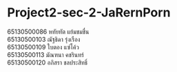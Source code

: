 # Project2-sec-2-JaRernPorn

65130500086 หทัยทัต แย้มชมชื่น <br>
65130500103 ณัฐธิดา รุ่งเรือง <br>
65130500109 ใบตอง แซ่โค้ว <br>
65130500113 มัณฑนา คชรินทร์ <br>
65130500120 อภิสรา ชลประสิทธิ์ <br> 
